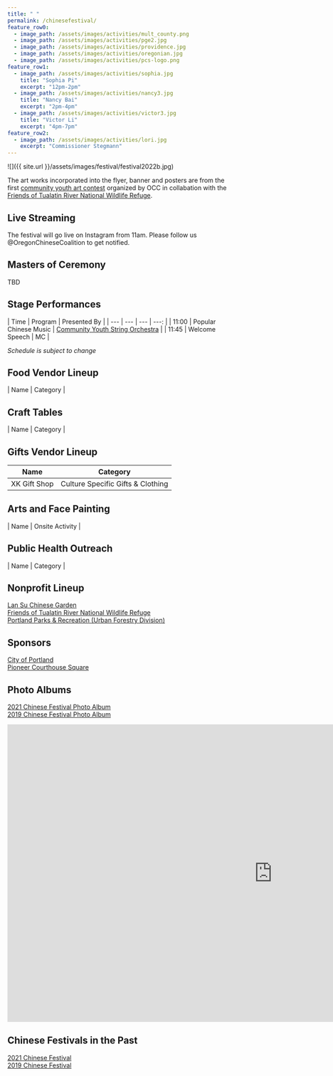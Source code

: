 ```yaml
---
title: " "
permalink: /chinesefestival/
feature_row0:
  - image_path: /assets/images/activities/mult_county.png
  - image_path: /assets/images/activities/pge2.jpg
  - image_path: /assets/images/activities/providence.jpg
  - image_path: /assets/images/activities/oregonian.jpg
  - image_path: /assets/images/activities/pcs-logo.png
feature_row1:
  - image_path: /assets/images/activities/sophia.jpg
    title: "Sophia Pi"
    excerpt: "12pm-2pm"
  - image_path: /assets/images/activities/nancy3.jpg
    title: "Nancy Bai"
    excerpt: "2pm-4pm"
  - image_path: /assets/images/activities/victor3.jpg
    title: "Victor Li"
    excerpt: "4pm-7pm"
feature_row2:
  - image_path: /assets/images/activities/lori.jpg
    excerpt: "Commissioner Stegmann"
---
```


![]({{ site.url }}/assets/images/festival/festival2022b.jpg)

The art works incorporated into the flyer, banner and posters are from the first [community youth art contest](https://pdxchinese.org/artcontest/) organized by OCC in collabation with the [Friends of Tualatin River National Wildlife Refuge](https://www.friendsoftualatinrefuge.org/).

## Live Streaming

The festival will go live on Instagram from 11am. Please follow us @OregonChineseCoalition to get notified.

## Masters of Ceremony

TBD

## Stage Performances  

| Time | Program | Presented By |
| --- | --- | --- | ---: |
| 11:00 | Popular Chinese Music | [Community Youth String Orchestra](https://pdxchinese.org/youthorchestra/) |
| 11:45 | Welcome Speech | MC |

*Schedule is subject to change*

## Food Vendor Lineup

| Name | Category |

## Craft Tables

| Name | Category |

## Gifts Vendor Lineup

| Name | Category |
| --- | --- |
| XK Gift Shop | Culture Specific Gifts & Clothing |

## Arts and Face Painting

| Name | Onsite Activity |

## Public Health Outreach

| Name | Category |

## Nonprofit Lineup

[Lan Su Chinese Garden](https://lansugarden.org/)  
[Friends of Tualatin River National Wildlife Refuge](https://www.friendsoftualatinrefuge.org/)  
[Portland Parks & Recreation (Urban Forestry Division)](https://www.portland.gov/trees/tree-planting)  

## Sponsors

[City of Portland](https://www.portland.gov/)  
[Pioneer Courthouse Square](https://www.thesquarepdx.org/)  

## Photo Albums

[2021 Chinese Festival Photo Album](https://pdxchinese.org/chinese-festival-2021/)  
[2019 Chinese Festival Photo Album](http://pdxchinese.org/chinese-festival-2019/)  

<iframe width="1189" height="669" src="https://www.youtube.com/embed/hOMUih0WrLQ" frameborder="0" allow="accelerometer; autoplay; encrypted-media; gyroscope; picture-in-picture" allowfullscreen></iframe>

## Chinese Festivals in the Past

[2021 Chinese Festival](http://pdxchinese.org/chinesefestival/chinesefestival_2021/)  
[2019 Chinese Festival](http://pdxchinese.org/chinesefestival/chinesefestival_2019/)  
